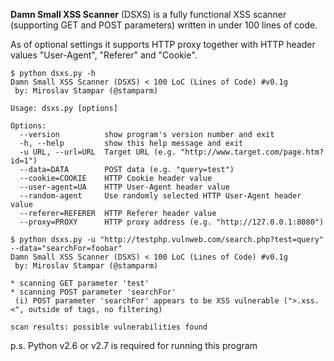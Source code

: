 **Damn Small XSS Scanner** (DSXS) is a fully functional XSS scanner (supporting GET and POST parameters) written in under 100 lines of code.

As of optional settings it supports HTTP proxy together with HTTP header values "User-Agent", "Referer" and "Cookie".

```
$ python dsxs.py -h
Damn Small XSS Scanner (DSXS) < 100 LoC (Lines of Code) #v0.1g
 by: Miroslav Stampar (@stamparm)

Usage: dsxs.py [options]

Options:
  --version          show program's version number and exit
  -h, --help         show this help message and exit
  -u URL, --url=URL  Target URL (e.g. "http://www.target.com/page.htm?id=1")
  --data=DATA        POST data (e.g. "query=test")
  --cookie=COOKIE    HTTP Cookie header value
  --user-agent=UA    HTTP User-Agent header value
  --random-agent     Use randomly selected HTTP User-Agent header value
  --referer=REFERER  HTTP Referer header value
  --proxy=PROXY      HTTP proxy address (e.g. "http://127.0.0.1:8080")
```

```
$ python dsxs.py -u "http://testphp.vulnweb.com/search.php?test=query" --data="searchFor=foobar"
Damn Small XSS Scanner (DSXS) < 100 LoC (Lines of Code) #v0.1g
 by: Miroslav Stampar (@stamparm)

* scanning GET parameter 'test'
* scanning POST parameter 'searchFor'
 (i) POST parameter 'searchFor' appears to be XSS vulnerable (">.xss.<", outside of tags, no filtering)

scan results: possible vulnerabilities found
```

p.s. Python v2.6 or v2.7 is required for running this program
